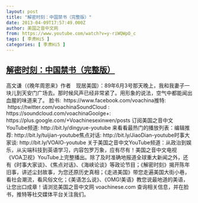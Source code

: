 ```yaml
---
layout: post
title: "解密时刻：中国禁书（完整版）"
date: 2013-04-09T17:57:49.000Z
author: 美国之音中文网
from: https://www.youtube.com/watch?v=y-riWQWpO_c
tags: [ 李肃Hi5 ]
categories: [ 李肃Hi5 ]
---
```

<!--1365530269000-->
[解密时刻：中国禁书（完整版）](https://www.youtube.com/watch?v=y-riWQWpO_c)
------

<div>
高文谦（《晚年周恩来》作者　现居美国）：89年6月3号那天晚上，我和我妻子一块儿到天安门广场去。那时候风声已经非常紧了。用形象的说法，空气中都能闻出血腥的味道来了。 脸书:  https://www.facebook.com/voachina推特:  https://twitter.com/voachinaSoundCloud : https://soundcloud.com/voachinaGoolge+: https://plus.google.com/+Voachinesexinwen/posts 订阅美国之音中文YouTube频道: http://bit.ly/dingyue-youtube 来看看最热门的播放列表：编辑推荐: http://bit.ly/tuijian-youtube焦点对话: http://bit.ly/JiaoDian-youtube时事大家谈: http://bit.ly/VOAIO-youtube 关于美国之音中文YouTube频道：从政治到娱乐，从尖端科技到英语学习，内容包罗万象，应有尽有！美国之音中文电视《VOA卫视》YouTube上完整播出。除了及时准确地报道全球重大新闻之外，还有《时事大家谈》、《焦点对话》、《海峡论谈》等政论节目；《解密时刻》揭开陈年旧事，讲述尘封故事，为您还原历史真相；《走进美国》带您走遍美国大街小巷，看社会潮流，看风俗文化；《美语怎么说》、《OMG!美语》教您说最地道的美语，让您出口成章！请浏览美国之音中文网 voachinese.com 查询相关信息，并在脸书，推特等社交媒体平台关注我们。
</div>
